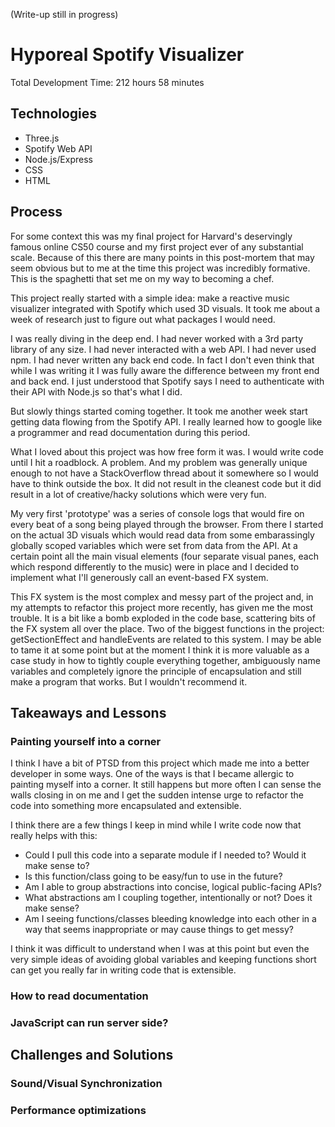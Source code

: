 (Write-up still in progress)

# Hyporeal Spotify Visualizer

Total Development Time: 212 hours 58 minutes

## Technologies

- Three.js
- Spotify Web API
- Node.js/Express
- CSS
- HTML

## Process

For some context this was my final project for Harvard's deservingly famous
online CS50 course
and my first project ever of any substantial scale. Because of this there are
many points in this post-mortem that may seem obvious but to me at the time this project was
incredibly formative. This is the spaghetti that set me on my way to becoming a
chef.

This project really started with a simple idea: make a reactive music visualizer integrated with Spotify which used 3D visuals. It took me about a week of research just to figure out what packages I would need. 

I was really diving in the deep end. I had never worked with a 3rd party library of any size. I had never interacted with a web API. I had never used npm. I had never written any back end code. In fact I don't even think that while I was writing it I was fully aware the difference between my front end and back end. I just understood that Spotify says I need to authenticate with their API with Node.js so that's what I did.

But slowly things started coming together. It took me another week start getting data flowing from the Spotify API. I really learned how to google like a programmer and read documentation during this period. 

What I loved about this project was how free form it was. I would write code until I hit a roadblock. A problem. And my problem was generally unique enough to not have a StackOverflow thread about it somewhere so I would have to think outside the box. It did not result in the cleanest code but it did result in a lot of creative/hacky solutions which were very fun. 

My very first 'prototype' was a series of console logs that would fire on every beat of a song being played through the browser. From there I started on the actual 3D visuals which would read data from some embarassingly globally scoped variables which were set from data from the API. At a certain point all the main visual elements (four separate visual panes, each which respond differently to the music) were in place and I decided to implement what I'll generously call an event-based FX system. 

This FX system is the most complex and messy part of the project and, in my attempts to refactor this project more recently, has given me the most trouble. It is a bit like a bomb exploded in the code base, scattering bits of the FX system all over the place. Two of the biggest functions in the project: getSectionEffect and handleEvents are related to this system. I may be able to tame it at some point but at the moment I think it is more valuable as a case study in how to tightly couple everything together, ambiguously name variables and completely ignore the principle of encapsulation and still make a program that works. But I wouldn't recommend it.

## Takeaways and Lessons

### Painting yourself into a corner

I think I have a bit of PTSD from this project which made me into a better developer in some ways. One of the ways is that I became allergic to painting myself into a corner. It still happens but more often I can sense the walls closing in on me and I get the sudden intense urge to refactor the code into something more encapsulated and extensible. 

I think there are a few things I keep in mind while I write code now that really helps with this:
- Could I pull this code into a separate module if I needed to? Would it make sense to?
- Is this function/class going to be easy/fun to use in the future?
- Am I able to group abstractions into concise, logical public-facing APIs?
- What abstractions am I coupling together, intentionally or not? Does it make sense?
- Am I seeing functions/classes bleeding knowledge into each other in a way that seems inappropriate or may cause things to get messy?

I think it was difficult to understand when I was at this point but even the very simple ideas of avoiding global variables and keeping functions short can get you really far in writing code that is extensible.

### How to read documentation

### JavaScript can run server side?

## Challenges and Solutions

### Sound/Visual Synchronization

### Performance optimizations
